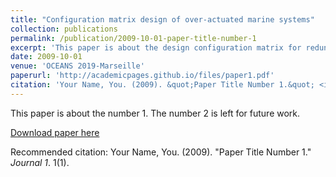 ```yaml
---
title: "Configuration matrix design of over-actuated marine systems"
collection: publications
permalink: /publication/2009-10-01-paper-title-number-1
excerpt: 'This paper is about the design configuration matrix for redundant systems.'
date: 2009-10-01
venue: 'OCEANS 2019-Marseille'
paperurl: 'http://academicpages.github.io/files/paper1.pdf'
citation: 'Your Name, You. (2009). &quot;Paper Title Number 1.&quot; <i>Journal 1</i>. 1(1).'
---
```

This paper is about the number 1. The number 2 is left for future work.

[Download paper here](http://academicpages.github.io/files/paper1.pdf)

Recommended citation: Your Name, You. (2009). "Paper Title Number 1." <i>Journal 1</i>. 1(1).
